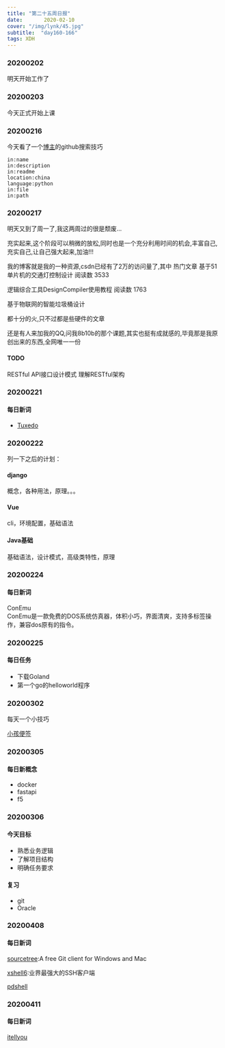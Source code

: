 ```yaml
---  
title: "第二十五周日报"   
date:       2020-02-10
cover: "/img/lynk/45.jpg"
subtitle:  "day160-166"   
tags: XDH    
---  
```










### 20200202
明天开始工作了

### 20200203
今天正式开始上课
### 20200216
今天看了一个[博主](https://www.bilibili.com/video/av75587104)的github搜索技巧

```
in:name
in:description
in:readme
location:china
language:python
in:file
in:path
```
### 20200217
明天又到了周一了,我这两周过的很是颓废...

充实起来,这个阶段可以稍微的放松,同时也是一个充分利用时间的机会,丰富自己,充实自己,让自己强大起来,加油!!!

我的博客就是我的一种资源,csdn已经有了2万的访问量了,其中 热门文章 基于51单片机的交通灯控制设计 阅读数 3533

逻辑综合工具DesignCompiler使用教程 阅读数 1763

基于物联网的智能垃圾桶设计

都十分的火,只不过都是些硬件的文章

还是有人来加我的QQ,问我8b10b的那个课题,其实也挺有成就感的,毕竟那是我原创出来的东西,全网唯一一份


#### TODO
RESTful API接口设计模式
理解RESTful架构

### 20200221
#### 每日新词
- [Tuxedo](https://www.cnblogs.com/liuxinkai/p/9561017.html) 
### 20200222
列一下之后的计划：
#### django
概念，各种用法，原理。。。
#### Vue
cli，环境配置，基础语法
#### Java基础
基础语法，设计模式，高级类特性，原理
### 20200224
#### 每日新词
ConEmu   
ConEmu是一款免费的DOS系统仿真器，体积小巧，界面清爽，支持多标签操作，兼容dos原有的指令。

### 20200225
#### 每日任务
- 下载Goland
- 第一个go的helloworld程序

### 20200302
每天一个小技巧

[小孩便签](http://xiazai.zol.com.cn/detail/42/412875.shtml)

### 20200305
#### 每日新概念
- docker
- fastapi
- f5

### 20200306
#### 今天目标
- 熟悉业务逻辑
- 了解项目结构
- 明确任务要求
#### 复习
- git
- Oracle

### 20200408
#### 每日新词
[sourcetree](https://www.sourcetreeapp.com/):A free Git client for Windows and Mac

[xshell6](https://www.netsarang.com/en/xshell/):业界最强大的SSH客户端

[pdshell](https://pdshell.com/)

### 20200411
#### 每日新词
[itellyou](https://msdn.itellyou.cn/)
